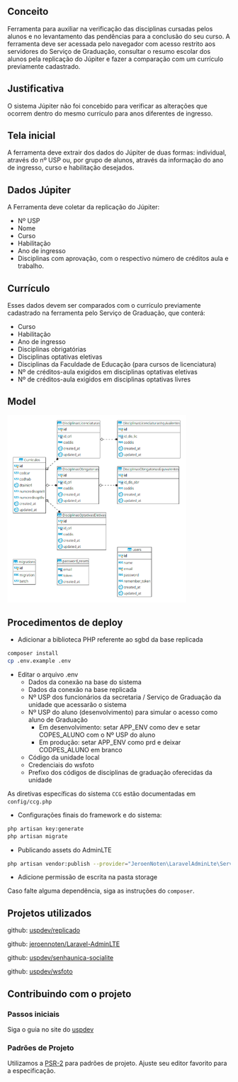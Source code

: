 ## Conceito

Ferramenta para auxiliar na verificação das disciplinas cursadas pelos alunos e no levantamento das pendências para a conclusão do seu curso. A ferramenta deve ser acessada pelo navegador com acesso restrito aos servidores do Serviço de Graduação, consultar o resumo escolar dos alunos pela replicação do Júpiter e fazer a comparação com um currículo previamente cadastrado.

## Justificativa

O sistema Júpiter não foi concebido para verificar as alterações que ocorrem dentro do mesmo currículo para anos diferentes de ingresso.

## Tela inicial

A ferramenta deve extrair dos dados do Júpiter de duas formas: individual, através do nº USP ou, por grupo de alunos, através da informação do ano de ingresso, curso e habilitação desejados. 

## Dados Júpiter

A Ferramenta deve coletar da replicação do Júpiter:

- Nº USP
- Nome
- Curso
- Habilitação
- Ano de ingresso
- Disciplinas com aprovação, com o respectivo número de créditos aula e trabalho.


## Currículo

Esses dados devem ser comparados com o currículo previamente cadastrado na ferramenta pelo Serviço de Graduação, que conterá:

- Curso
- Habilitação
- Ano de ingresso
- Disciplinas obrigatórias
- Disciplinas optativas eletivas
- Disciplinas da Faculdade de Educação (para cursos de licenciatura)
- Nº de créditos-aula exigidos em disciplinas optativas eletivas
- Nº de créditos-aula exigidos em disciplinas optativas livres

## Model

<img src="docs/model.png" width="80%" />

## Procedimentos de deploy
 
- Adicionar a biblioteca PHP referente ao sgbd da base replicada

```bash
composer install
cp .env.example .env
```

- Editar o arquivo .env
    - Dados da conexão na base do sistema
    - Dados da conexão na base replicada
    - Nº USP dos funcionários da secretaria / Serviço de Graduação da unidade que acessarão o sistema
    - Nº USP do aluno (desenvolvimento) para simular o acesso como aluno de Graduação
        - Em desenvolvimento: setar APP_ENV como dev e setar COPES_ALUNO com o Nº USP do aluno
        - Em produção: setar APP_ENV como prd e deixar CODPES_ALUNO em branco
    - Código da unidade local
    - Credenciais do wsfoto
    - Prefixo dos códigos de disciplinas de graduação oferecidas da unidade

As diretivas específicas do sistema `CCG` estão documentadas em `config/ccg.php`

- Configurações finais do framework e do sistema:

```bash
php artisan key:generate
php artisan migrate
```

- Publicando assets do AdminLTE

```bash
php artisan vendor:publish --provider="JeroenNoten\LaravelAdminLte\ServiceProvider" --tag=assets --force
```

- Adicione permissão de escrita na pasta storage

Caso falte alguma dependência, siga as instruções do `composer`.

## Projetos utilizados

github: [uspdev/replicado](https://github.com/uspdev/replicado)

github: [jeroennoten/Laravel-AdminLTE](https://github.com/jeroennoten/Laravel-AdminLTE)

github: [uspdev/senhaunica-socialite](https://github.com/uspdev/senhaunica-socialite)

github: [uspdev/wsfoto](https://github.com/uspdev/wsfoto)


## Contribuindo com o projeto

### Passos iniciais

Siga o guia no site do [uspdev](https://uspdev.github.io/contribua)

### Padrões de Projeto

Utilizamos a [PSR-2](https://www.php-fig.org/psr/psr-2/) para padrões de projeto. Ajuste seu editor favorito para a especificação.
